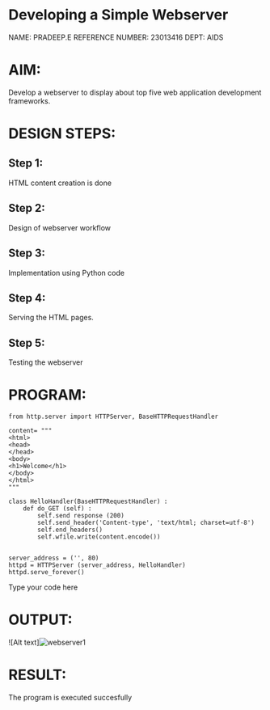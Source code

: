 # Developing a Simple Webserver
NAME: PRADEEP.E
REFERENCE NUMBER: 23013416
DEPT: AIDS
# AIM:

Develop a webserver to display about top five web application development frameworks.

# DESIGN STEPS:

## Step 1:

HTML content creation is done

## Step 2:

Design of webserver workflow

## Step 3:

Implementation using Python code

## Step 4:

Serving the HTML pages.

## Step 5:

Testing the webserver
# PROGRAM:
```
from http.server import HTTPServer, BaseHTTPRequestHandler

content= """
<html>
<head>
</head>
<body>
<h1>Welcome</h1>
</body>
</html>
"""

class HelloHandler(BaseHTTPRequestHandler) :
    def do_GET (self) :
        self.send response (200)
        self.send_header('Content-type', 'text/html; charset=utf-8')
        self.end_headers()
        self.wfile.write(content.encode())


server_address = ('', 80)
httpd = HTTPServer (server_address, HelloHandler)
httpd.serve_forever()
```
Type your code here
# OUTPUT:
![Alt text]![webserver1](https://github.com/pradeeprajeswari/Web_server/assets/145743112/2d47b1a3-174e-4393-9a48-e9be39f8c0e5)


# RESULT:

The program is executed succesfully
